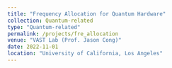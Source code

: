 ```yaml
---
title: "Frequency Allocation for Quantum Hardware"
collection: Quantum-related
type: "Quantum-related"
permalink: /projects/fre_allocation
venue: "VAST Lab (Prof. Jason Cong)"
date: 2022-11-01
location: "University of California, Los Angeles"
---
```


<!-- [More information here]() -->

